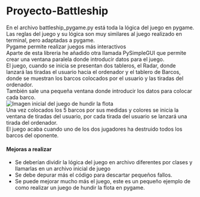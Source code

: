 # Proyecto-Battleship
En el archivo battleship_pygame.py está toda la lógica del juego en pygame.   
Las reglas del juego y su lógica son muy similares al juego realizado en terminal, pero adaptadas a pygame.  
Pygame permite realizar juegos más interactivos  
Aparte de esta libreria he añadido otra llamada PySimpleGUI que permite crear una ventana paralela donde introducir datos para el juego.  
El juego, cuando se inicia se presentan dos tableros, el Radar, donde lanzará las tiradas el usuario hacia el ordenador y el tablero de 
Barcos, donde se muestran los barcos colocados por el usuario y las tiradas del ordenador.  
También sale una pequeña ventana donde introducir los datos para colocar cada barco.  
![Imagen inicial del juego de hundir la flota](https://github.com/aiasakitoprof/Proyecto-Battleship/pygame/juego1.jpg)  
Una vez colocados los 5 barcos por sus medidas y colores se inicia la ventana de tiradas del usuario, por cada tirada del usuario
se lanzará una tirada del ordenador.  
El juego acaba cuando uno de los dos jugadores ha destruido todos los barcos del oponente.  
#### Mejoras a realizar
* Se deberían dividir la lógica del juego en archivo diferentes por clases y llamarlas en un archivo inicial de juego  
* Se debe depurar más el código para descartar pequeños fallos.  
* Se puede mejorar mucho más el juego, este es un pequeño ejemplo de como realizar un juego de hundir la flota en pygame.  
